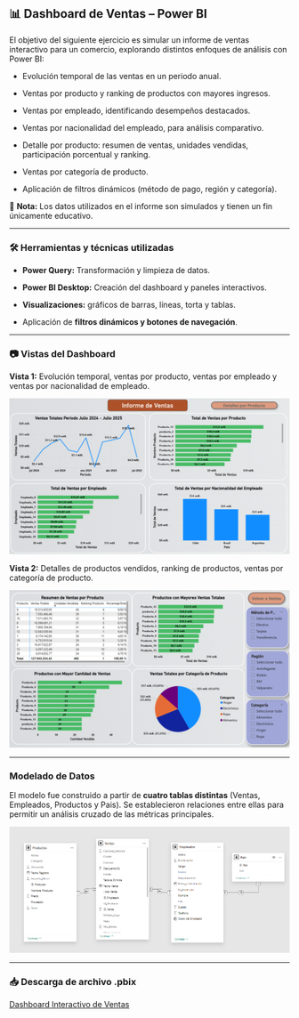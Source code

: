 ## 📊 Dashboard de Ventas – Power BI

El objetivo del siguiente ejercicio es simular un informe de ventas interactivo para un comercio, explorando distintos enfoques de análisis con Power BI:

- Evolución temporal de las ventas en un periodo anual.

- Ventas por producto y ranking de productos con mayores ingresos.

- Ventas por empleado, identificando desempeños destacados.

- Ventas por nacionalidad del empleado, para análisis comparativo.

- Detalle por producto: resumen de ventas, unidades vendidas, participación porcentual y ranking.

- Ventas por categoría de producto.

- Aplicación de filtros dinámicos (método de pago, región y categoría).

📌 **Nota:** Los datos utilizados en el informe son simulados y tienen un fin únicamente educativo.

***

### 🛠️ Herramientas y técnicas utilizadas

- **Power Query:** Transformación y limpieza de datos. 

- **Power BI Desktop:** Creación del dashboard y paneles interactivos.

- **Visualizaciones:** gráficos de barras, líneas, torta y tablas.

- Aplicación de **filtros dinámicos y botones de navegación**.

***

### 📷 Vistas del Dashboard

**Vista 1:** Evolución temporal, ventas por producto, ventas por empleado y ventas por nacionalidad de empleado.  

![Vista 1 - Dashboard](./img/dashboard_1.png)

**Vista 2:** Detalles de productos vendidos, ranking de productos, ventas por categoría de producto.

![Vista 2 - Dashboard](./img/dashboard_2.png)
***

### Modelado de Datos

El modelo fue construido a partir de **cuatro tablas distintas** (Ventas, Empleados, Productos y Pais). Se establecieron relaciones entre ellas para permitir un análisis cruzado de las métricas principales.  

![Modelo de Datos](./img/modelado.png)

***

### 📥 Descarga de archivo .pbix 

[Dashboard Interactivo de Ventas](./informe_de_ventas.pbix)